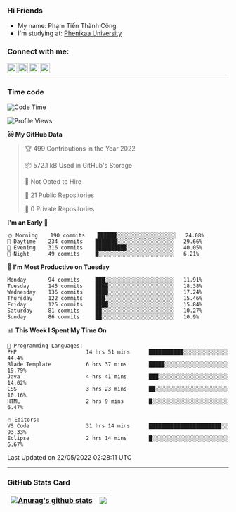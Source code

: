### Hi Friends

- My name: Phạm Tiến Thành Công
- I'm studying at: [Phenikaa University]


### Connect with me:
[<img align="left" alt="PhamTienThanhCong | Facebook" width="22px" src="https://upload.wikimedia.org/wikipedia/commons/thumb/1/16/Facebook-icon-1.png/640px-Facebook-icon-1.png" />][facebook]
[<img align="left" alt="PhamTienThanhCong | Zalo" width="22px" src="https://www.anphatpc.com.vn/template/anphat_2020v2/images/icon-zalo.jpg" />][zalo]
[<img align="left" alt="PhamTienThanhCong | LinkedIn" width="22px" src="https://cdn3.iconfinder.com/data/icons/inficons/512/linkedin.png" />][linkedin]
[<img align="left" alt="PhamTienThanhCong | tiktok" width="22px" src="https://cdn.worldvectorlogo.com/logos/tiktok-logo.svg" />][tiktok]

<br />

---

### Time code

<!--START_SECTION:waka-->
![Code Time](http://img.shields.io/badge/Code%20Time-358%20hrs%209%20mins-blue)

![Profile Views](http://img.shields.io/badge/Profile%20Views-71-blue)

**🐱 My GitHub Data** 

> 🏆 499 Contributions in the Year 2022
 > 
> 📦 572.1 kB Used in GitHub's Storage 
 > 
> 🚫 Not Opted to Hire
 > 
> 📜 21 Public Repositories 
 > 
> 🔑 0 Private Repositories  
 > 
**I'm an Early 🐤** 

```text
🌞 Morning    190 commits    ██████░░░░░░░░░░░░░░░░░░░   24.08% 
🌆 Daytime    234 commits    ███████░░░░░░░░░░░░░░░░░░   29.66% 
🌃 Evening    316 commits    ██████████░░░░░░░░░░░░░░░   40.05% 
🌙 Night      49 commits     █░░░░░░░░░░░░░░░░░░░░░░░░   6.21%

```
📅 **I'm Most Productive on Tuesday** 

```text
Monday       94 commits     ███░░░░░░░░░░░░░░░░░░░░░░   11.91% 
Tuesday      145 commits    ████░░░░░░░░░░░░░░░░░░░░░   18.38% 
Wednesday    136 commits    ████░░░░░░░░░░░░░░░░░░░░░   17.24% 
Thursday     122 commits    ███░░░░░░░░░░░░░░░░░░░░░░   15.46% 
Friday       125 commits    ████░░░░░░░░░░░░░░░░░░░░░   15.84% 
Saturday     81 commits     ██░░░░░░░░░░░░░░░░░░░░░░░   10.27% 
Sunday       86 commits     ██░░░░░░░░░░░░░░░░░░░░░░░   10.9%

```


📊 **This Week I Spent My Time On** 

```text
💬 Programming Languages: 
PHP                      14 hrs 51 mins      ███████████░░░░░░░░░░░░░░   44.4% 
Blade Template           6 hrs 37 mins       █████░░░░░░░░░░░░░░░░░░░░   19.79% 
Java                     4 hrs 41 mins       ███░░░░░░░░░░░░░░░░░░░░░░   14.02% 
CSS                      3 hrs 23 mins       ██░░░░░░░░░░░░░░░░░░░░░░░   10.16% 
HTML                     2 hrs 9 mins        █░░░░░░░░░░░░░░░░░░░░░░░░   6.47%

🔥 Editors: 
VS Code                  31 hrs 14 mins      ███████████████████████░░   93.33% 
Eclipse                  2 hrs 14 mins       █░░░░░░░░░░░░░░░░░░░░░░░░   6.67%

```


 Last Updated on 22/05/2022 02:28:11 UTC
<!--END_SECTION:waka-->

---

### GitHub Stats Card

| <a href="https://github.com/phamtienthanhcong"><img align="center" src="https://github-readme-stats.vercel.app/api?username=PhamTienThanhCong&show_icons=true&include_all_commits=true&theme=buefy&hide_border=true&theme=ocean_dark" alt="Anurag's github stats" /></a> | <a href="https://github.com/phamtienthanhcong"><img align="center" src="https://github-readme-stats.vercel.app/api/top-langs/?username=PhamTienThanhCong&layout=compact&theme=buefy&hide_border=true&theme=ocean_dark" /></a> |
| ------------- | ------------- |

[Phenikaa University]: https://phenikaa-uni.edu.vn/vi
[facebook]: https://www.facebook.com/phamtienthanhcong
[linkedin]: https://linkedin.com/in/phamtienthanhcong
[zalo]: https://zalo.me/0396396332
[tiktok]: https://www.tiktok.com/@phamtienthanhcong
[web]: https://github.com/PhamTienThanhCong/web_dev
[min project]: https://github.com/PhamTienThanhCong/Project-Of-Web
[c and cpp]: https://github.com/PhamTienThanhCong/Code_C_and_Cpro
[python]: https://github.com/PhamTienThanhCong/Python_beginer
